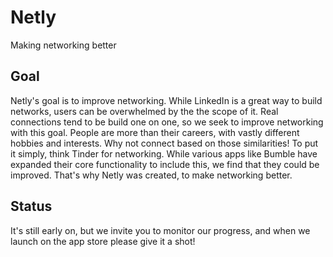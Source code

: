 # Netly
Making networking better

## Goal

Netly's goal is to improve networking. While LinkedIn is a great way to build networks, users can be overwhelmed by the the scope of it. Real connections tend to be build one on one, so we seek to improve networking with this goal. People are more than their careers, with vastly different hobbies and interests. Why not connect based on those similarities! To put it simply, think Tinder for networking. While various apps like Bumble have expanded their core functionality to include this, we find that they could be improved. That's why Netly was created, to make networking better.

## Status

It's still early on, but we invite you to monitor our progress, and when we launch on the app store please give it a shot!
